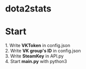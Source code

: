# dota2stats

<h1>Start</h1>
1. Write <b>VKToken</b> in config.json<br>
2. Write <b>VK group's ID</b> in config.json<br>
3. Write <b>SteamKey</b> in API.py<br>
4. Start <b>main.py</b> with python3<br>
